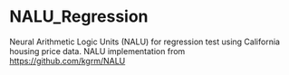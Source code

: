 # NALU_Regression
Neural Arithmetic Logic Units (NALU) for regression test using California housing price data. NALU implementation from https://github.com/kgrm/NALU 
